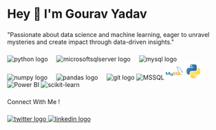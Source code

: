 <h1 align="left">Hey 👋 I'm Gourav  Yadav</h1>

###

<p align="left">"Passionate about data science and machine learning, eager to unravel mysteries and create impact through data-driven insights."</p>

###

<div align="left">
  <img src="https://cdn.jsdelivr.net/gh/devicons/devicon/icons/python/python-original.svg" height="40" alt="python logo"  />
  <img width="12" />
  <img src="https://cdn.jsdelivr.net/gh/devicons/devicon/icons/microsoftsqlserver/microsoftsqlserver-plain.svg" height="40" alt="microsoftsqlserver logo"  />
  <img width="12" />
  <img src="https://cdn.jsdelivr.net/gh/devicons/devicon/icons/mysql/mysql-original.svg" height="40" alt="mysql logo"  />
  <img width="12" />
  <img src="https://cdn.simpleicons.org/numpy/013243" height="40" alt="numpy logo"  />
  <img width="12" />
  <img src="https://cdn.jsdelivr.net/gh/devicons/devicon/icons/pandas/pandas-original.svg" height="40" alt="pandas logo"  />
  <img width="12" />
  <img src="https://cdn.jsdelivr.net/gh/devicons/devicon/icons/git/git-original.svg" height="40" alt="git logo"  />
  <img src="https://www.svgrepo.com/show/303229/microsoft-sql-server-logo.svg" alt="MSSQL" height="40" width="40"/> 
  <img src="https://raw.githubusercontent.com/devicons/devicon/master/icons/mysql/mysql-original-wordmark.svg" alt="MySQL" height="40" width="40"/> 
  <img src="https://raw.githubusercontent.com/devicons/devicon/master/icons/python/python-original.svg" alt="Python" height="40" width="40"/> 
  <img src="https://img.icons8.com/color/48/000000/power-bi.png" alt="Power BI" height="40" width="40"/>
  <img src="https://upload.wikimedia.org/wikipedia/commons/0/05/Scikit_learn_logo_small.svg" alt="scikit-learn" height="40" width="40"/> 
   
  
  </div>

###

<p align="left">Connect With Me !</p>

###

<div align="left">
  <a href="https://twitter.com/gouravvyadav?t=qshvvzwxys53c6glnxnqoa&s=09" target="_blank">
    <img src="https://raw.githubusercontent.com/maurodesouza/profile-readme-generator/master/src/assets/icons/social/twitter/default.svg" width="52" height="40" alt="twitter logo"  />
  </a>
  <a href="https://www.linkedin.com/in/gouravyadav2" target="_blank">
    <img src="https://raw.githubusercontent.com/maurodesouza/profile-readme-generator/master/src/assets/icons/social/linkedin/default.svg" width="52" height="40" alt="linkedin logo"  />
  </a>
</div>

###
